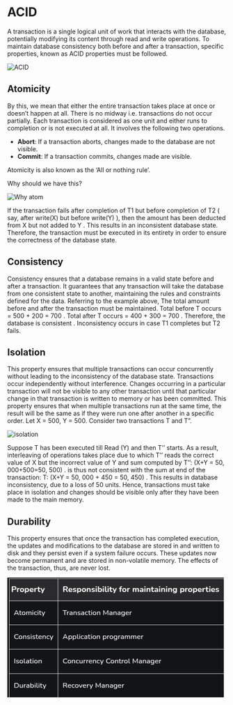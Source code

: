 # ACID

A transaction is a single logical unit of work that interacts with the database, potentially modifying its content through read and write operations. To maintain database consistency both before and after a transaction, specific properties, known as ACID properties must be followed.

![ACID](https://media.geeksforgeeks.org/wp-content/cdn-uploads/20191121102921/ACID-Properties.jpg)

## Atomicity

By this, we mean that either the entire transaction takes place at once or doesn’t happen at all. There is no midway i.e. transactions do not occur partially. Each transaction is considered as one unit and either runs to completion or is not executed at all. It involves the following two operations.

- **Abort**: If a transaction aborts, changes made to the database are not visible.
- **Commit**: If a transaction commits, changes made are visible.

Atomicity is also known as the ‘All or nothing rule’.

Why should we have this?

![Why atom](https://media.geeksforgeeks.org/wp-content/uploads/20250109151305931125/atomicity.webp)

If the transaction fails after completion of T1 but before completion of T2 ( say, after write(X) but before write(Y) ), then the amount has been deducted from X but not added to Y . This results in an inconsistent database state. Therefore, the transaction must be executed in its entirety in order to ensure the correctness of the database state.

## Consistency

Consistency ensures that a database remains in a valid state before and after a transaction. It guarantees that any transaction will take the database from one consistent state to another, maintaining the rules and constraints defined for the data.
Referring to the example above,
The total amount before and after the transaction must be maintained.
Total before T occurs = 500 + 200 = 700 .
Total after T occurs = 400 + 300 = 700 .
Therefore, the database is consistent . Inconsistency occurs in case T1 completes but T2 fails.

## Isolation
This property ensures that multiple transactions can occur concurrently without leading to the inconsistency of the database state. Transactions occur independently without interference. Changes occurring in a particular transaction will not be visible to any other transaction until that particular change in that transaction is written to memory or has been committed. This property ensures that when multiple transactions run at the same time, the result will be the same as if they were run one after another in a specific order.
Let X = 500, Y = 500.
Consider two transactions T and T”.

![isolation](https://media.geeksforgeeks.org/wp-content/uploads/20250109155509884210/isolation.webp)

Suppose T has been executed till Read (Y) and then T’’ starts. As a result, interleaving of operations takes place due to which T’’ reads the correct value of X but the incorrect value of Y and sum computed by
T’’: (X+Y = 50, 000+500=50, 500) .
is thus not consistent with the sum at end of the transaction:
T: (X+Y = 50, 000 + 450 = 50, 450) .
This results in database inconsistency, due to a loss of 50 units. Hence, transactions must take place in isolation and changes should be visible only after they have been made to the main memory.

## Durability

This property ensures that once the transaction has completed execution, the updates and modifications to the database are stored in and written to disk and they persist even if a system failure occurs. These updates now become permanent and are stored in non-volatile memory. The effects of the transaction, thus, are never lost.

![acid](img/acid.png)

